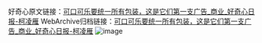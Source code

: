 好奇心原文链接：[可口可乐要统一所有包装，这是它们第一支广告_商业_好奇心日报-柯凌雁](https://www.qdaily.com/articles/9144.html)
WebArchive归档链接：[可口可乐要统一所有包装，这是它们第一支广告_商业_好奇心日报-柯凌雁](http://web.archive.org/web/20190623153807/https://www.qdaily.com/articles/9144.html)
![image](http://ww3.sinaimg.cn/large/007d5XDply1g3ve7uz4y9j30u02lx7wh)
